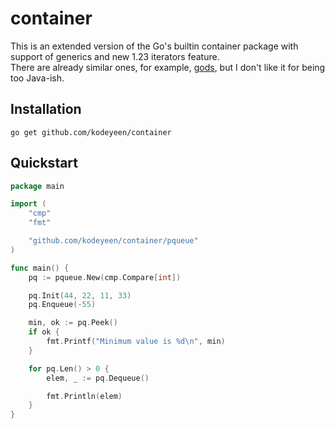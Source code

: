 # container

This is an extended version of the Go's builtin container package with support of generics and new 1.23 iterators feature.  
There are already similar ones, for example, [gods](https://github.com/emirpasic/gods), but I don't like it for being too Java-ish.

## Installation

```shell
go get github.com/kodeyeen/container
```

## Quickstart

```go
package main

import (
	"cmp"
	"fmt"

	"github.com/kodeyeen/container/pqueue"
)

func main() {
	pq := pqueue.New(cmp.Compare[int])

	pq.Init(44, 22, 11, 33)
	pq.Enqueue(-55)

	min, ok := pq.Peek()
	if ok {
		fmt.Printf("Minimum value is %d\n", min)
	}

	for pq.Len() > 0 {
		elem, _ := pq.Dequeue()

		fmt.Println(elem)
	}
}
```
